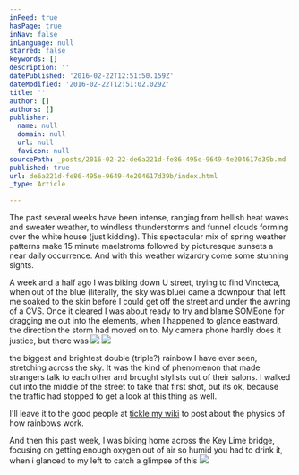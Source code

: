 ```yaml
---
inFeed: true
hasPage: true
inNav: false
inLanguage: null
starred: false
keywords: []
description: ''
datePublished: '2016-02-22T12:51:50.159Z'
dateModified: '2016-02-22T12:51:02.029Z'
title: ''
author: []
authors: []
publisher:
  name: null
  domain: null
  url: null
  favicon: null
sourcePath: _posts/2016-02-22-de6a221d-fe86-495e-9649-4e204617d39b.md
published: true
url: de6a221d-fe86-495e-9649-4e204617d39b/index.html
_type: Article

---
```

The past several weeks have been intense, ranging from hellish heat waves and sweater weather, to windless thunderstorms and funnel clouds forming over the white house (just kidding). This spectacular mix of spring weather patterns make 15 minute maelstroms followed by picturesque sunsets a near daily occurrence. And with this weather wizardry come some stunning sights.

A week and a half ago I was biking down U street, trying to find Vinoteca, when out of the blue (literally, the sky was blue) came a downpour that left me soaked to the skin before I could get off the street and under the awning of a CVS. Once it cleared I was about ready to try and blame SOMEone for dragging me out into the elements, when I happened to glance eastward, the direction the storm had moved on to. My camera phone hardly does it justice, but there was
![](https://the-grid-user-content.s3-us-west-2.amazonaws.com/584cf626-54c5-4655-bf6d-b8a1ae48f281.jpg)
![](https://the-grid-user-content.s3-us-west-2.amazonaws.com/0a3fa077-7855-42cd-bfab-4c06691cb098.jpg)

the biggest and brightest double (triple?) rainbow I have ever seen, stretching across the sky. It was the kind of phenomenon that made strangers talk to each other and brought stylists out of their salons. I walked out into the middle of the street to take that first shot, but its ok, because the traffic had stopped to get a look at this thing as well.

I'll leave it to the good people at [tickle my wiki][0] to post about the physics of how rainbows work.

And then this past week, I was biking home across the Key Lime bridge, focusing on getting enough oxygen out of air so humid you had to drink it, when i glanced to my left to catch a glimpse of this
![](https://the-grid-user-content.s3-us-west-2.amazonaws.com/1b65a13b-e20f-4128-bc76-7cebf89f78ca.jpg)

[0]: http://ticklemywiki.blogspot.com/
